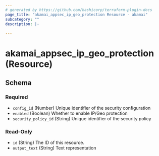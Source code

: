 ```yaml
---
# generated by https://github.com/hashicorp/terraform-plugin-docs
page_title: "akamai_appsec_ip_geo_protection Resource - akamai"
subcategory: ""
description: |-
  
---
```


# akamai_appsec_ip_geo_protection (Resource)





<!-- schema generated by tfplugindocs -->
## Schema

### Required

- `config_id` (Number) Unique identifier of the security configuration
- `enabled` (Boolean) Whether to enable IP/Geo protection
- `security_policy_id` (String) Unique identifier of the security policy

### Read-Only

- `id` (String) The ID of this resource.
- `output_text` (String) Text representation
